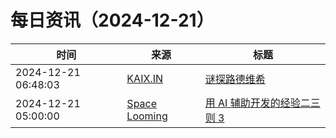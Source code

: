 ﻿# 每日资讯（2024-12-21）

|时间|来源|标题|
|---|---|---|
|2024-12-21 06:48:03|[KAIX.IN](https://kaix.in/feed/)|[谜探路德维希](https://kaix.in/2024/1221-ludwig/)|
|2024-12-21 05:00:00|[Space Looming](http://yibie.github.io/index.xml)|[用 AI 辅助开发的经验二三则 3 ](https://www.gtdstudy.com/posts/learned-from-using-ai-develop-software-3/)|

